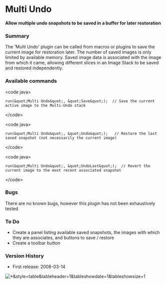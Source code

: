 # Multi Undo

**Allow multiple undo snapshots to be saved in a buffer for later
restoration**

### Summary

The \'Multi Undo\' plugin can be called from macros or plugins to save
the current image for restoration later. The number of saved images is
only limited by available memory. Saved image data is associated with
the image from which it came, allowing different slices in an Image
Stack to be saved and restored independently.

### Available commands

\<code java\>

    run(&quot;Multi Undo&quot;, &quot;Save&quot;);  // Save the current active image to the Multi-Undo stack

\</code\>

\<code java\>

    run(&quot;Multi Undo&quot;, &quot;Undo&quot;);   // Restore the last saved snapshot (not necessarily the current image)

\</code\>

\<code java\>

    run(&quot;Multi Undo&quot;, &quot;UndoLast&quot;);  // Revert the current image to the most recent associated snapshot

\</code\>

### Bugs

There are no known bugs, however this plugin has not been exhaustively
tested

### To Do

-   Create a panel listing available saved snapshots, the images with
    which they are associates, and buttons to save / restore
-   Create a toolbar button

### Version History

-   First release: 2008-03-14

![\*&amp;style=table&amp;tableheader=1&amp;tableshowdate=1&amp;tableshowsize=1](/filelist&gt;/plugin/utilities/multi_undo/*&amp;style=table&amp;tableheader=1&amp;tableshowdate=1&amp;tableshowsize=1)

